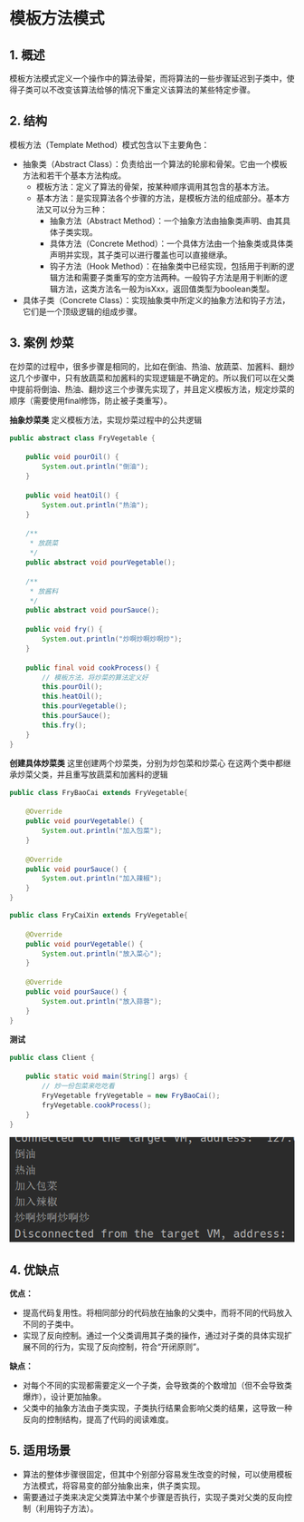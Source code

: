 # 模板方法模式

## 1. 概述
模板方法模式定义一个操作中的算法骨架，而将算法的一些步骤延迟到子类中，使得子类可以不改变该算法给够的情况下重定义该算法的某些特定步骤。

## 2. 结构
模板方法（Template Method）模式包含以下主要角色：
- 抽象类（Abstract Class）：负责给出一个算法的轮廓和骨架。它由一个模板方法和若干个基本方法构成。
  - 模板方法：定义了算法的骨架，按某种顺序调用其包含的基本方法。
  - 基本方法：是实现算法各个步骤的方法，是模板方法的组成部分。基本方法又可以分为三种：
    - 抽象方法（Abstract Method）：一个抽象方法由抽象类声明、由其具体子类实现。
    - 具体方法（Concrete Method）：一个具体方法由一个抽象类或具体类声明并实现，其子类可以进行覆盖也可以直接继承。
    - 钩子方法（Hook Method）：在抽象类中已经实现，包括用于判断的逻辑方法和需要子类重写的空方法两种。一般钩子方法是用于判断的逻辑方法，这类方法名一般为isXxx，返回值类型为boolean类型。
- 具体子类（Concrete Class）：实现抽象类中所定义的抽象方法和钩子方法，它们是一个顶级逻辑的组成步骤。

## 3. 案例 炒菜
在炒菜的过程中，很多步骤是相同的，比如在倒油、热油、放蔬菜、加酱料、翻炒这几个步骤中，只有放蔬菜和加酱料的实现逻辑是不确定的。所以我们可以在父类中提前将倒油、热油、翻炒这三个步骤先实现了，并且定义模板方法，规定炒菜的顺序（需要使用final修饰，防止被子类重写）。

**抽象炒菜类**
定义模板方法，实现炒菜过程中的公共逻辑
```java
public abstract class FryVegetable {

    public void pourOil() {
        System.out.println("倒油");
    }

    public void heatOil() {
        System.out.println("热油");
    }

    /**
     * 放蔬菜
     */
    public abstract void pourVegetable();

    /**
     * 放酱料
     */
    public abstract void pourSauce();

    public void fry() {
        System.out.println("炒啊炒啊炒啊炒");
    }

    public final void cookProcess() {
        // 模板方法，将炒菜的算法定义好
        this.pourOil();
        this.heatOil();
        this.pourVegetable();
        this.pourSauce();
        this.fry();
    }
}
```

**创建具体炒菜类**
这里创建两个炒菜类，分别为炒包菜和炒菜心
在这两个类中都继承炒菜父类，并且重写放蔬菜和加酱料的逻辑

```java
public class FryBaoCai extends FryVegetable{

    @Override
    public void pourVegetable() {
        System.out.println("加入包菜");
    }

    @Override
    public void pourSauce() {
        System.out.println("加入辣椒");
    }
}
```

```java
public class FryCaiXin extends FryVegetable{

    @Override
    public void pourVegetable() {
        System.out.println("放入菜心");
    }

    @Override
    public void pourSauce() {
        System.out.println("放入蒜蓉");
    }
}
```

**测试**

```java
public class Client {

    public static void main(String[] args) {
        // 炒一份包菜来吃吃看
        FryVegetable fryVegetable = new FryBaoCai();
        fryVegetable.cookProcess();
    }
}
```

![](./images/模板方法模式案例运行结果.png)

## 4. 优缺点

**优点：**
- 提高代码复用性。将相同部分的代码放在抽象的父类中，而将不同的代码放入不同的子类中。
- 实现了反向控制。通过一个父类调用其子类的操作，通过对子类的具体实现扩展不同的行为，实现了反向控制，符合“开闭原则”。

**缺点：**
- 对每个不同的实现都需要定义一个子类，会导致类的个数增加（但不会导致类爆炸），设计更加抽象。
- 父类中的抽象方法由子类实现，子类执行结果会影响父类的结果，这导致一种反向的控制结构，提高了代码的阅读难度。

## 5. 适用场景
- 算法的整体步骤很固定，但其中个别部分容易发生改变的时候，可以使用模板方法模式，将容易变的部分抽象出来，供子类实现。
- 需要通过子类来决定父类算法中某个步骤是否执行，实现子类对父类的反向控制（利用钩子方法）。

